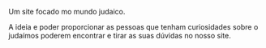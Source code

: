 Um site focado mo mundo judaico.

A ideia e poder proporcionar as pessoas que tenham curiosidades sobre o judaímos poderem encontrar e tirar as suas dúvidas no nosso site.
